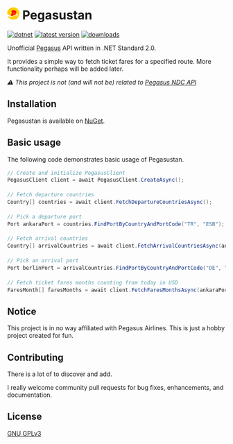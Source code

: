 # <img alt="✈️" src="./Pegasustan/icon.png" width="28"/> Pegasustan
[![dotnet](https://img.shields.io/badge/-.NET%20Standard%202.0-5C2D91?style=for-the-badge)](https://dotnet.microsoft.com/) [![latest version](https://img.shields.io/nuget/v/Pegasustan?style=for-the-badge)](https://www.nuget.org/packages/Pegasustan) [![downloads](https://img.shields.io/nuget/dt/Pegasustan?style=for-the-badge)](https://www.nuget.org/packages/Pegasustan)

Unofficial [Pegasus](https://www.flypgs.com/) API written in .NET Standard 2.0.

It provides a simple way to fetch ticket fares for a specified route. More functionality perhaps will be added later.

*⚠️ This project is not (and will not be) related to [Pegasus NDC API](https://devportal.flypgs.com/)*

## Installation
Pegasustan is available on [NuGet](https://www.nuget.org/packages/Pegasustan).

## Basic usage
The following code demonstrates basic usage of Pegasustan.

```csharp
// Create and initialize PegasusClient
PegasusClient client = await PegasusClient.CreateAsync();

// Fetch departure countries
Country[] countries = await client.FetchDepartureCountriesAsync();

// Pick a departure port
Port ankaraPort = countries.FindPortByCountryAndPortCode("TR", "ESB");

// Fetch arrival countries
Country[] arrivalCountries = await client.FetchArrivalCountriesAsync(ankaraPort);

// Pick an arrival port
Port berlinPort = arrivalCountries.FindPortByCountryAndPortCode("DE", "BER");

// Fetch ticket fares months counting from today in USD
FaresMonth[] faresMonths = await client.FetchFaresMonthsAsync(ankaraPort, berlinPort, DateTime.Today, Currency.Dollar);
```

## Notice
This project is in no way affiliated with Pegasus Airlines. This is just a hobby project created for fun.

## Contributing
There is a lot of to discover and add.

I really welcome community pull requests for bug fixes, enhancements, and documentation.

## License
[GNU GPLv3](LICENSE.txt)
